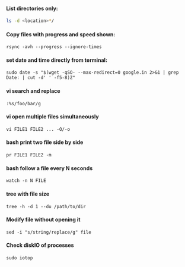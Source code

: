 #### List directories only: 
```bash
ls -d <location>*/
```  

#### Copy files with progress and speed shown:
```
rsync -avh --progress --ignore-times
```

#### set date and time directly from terminal:
```
sudo date -s "$(wget -qSO- --max-redirect=0 google.in 2>&1 | grep Date: | cut -d' ' -f5-8)Z"
```

#### vi search and replace
```
:%s/foo/bar/g
```

#### vi open multiple files simultaneously
```
vi FILE1 FILE2 ... -O/-o
```

#### bash print two file side by side 
```
pr FILE1 FILE2 -m 
```

#### bash follow a file every N seconds
```
watch -n N FILE
```
#### tree with file size
```
tree -h -d 1 --du /path/to/dir
```
#### Modify file without opening it
```
sed -i "s/string/replace/g" file
```
#### Check diskIO of processes
```
sudo iotop
```